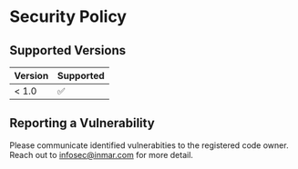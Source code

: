 # Security Policy

## Supported Versions


| Version | Supported          |
| ------- | ------------------ |
| < 1.0   | :white_check_mark: |


## Reporting a Vulnerability

Please communicate identified vulnerabities to the registered code owner. Reach out to infosec@inmar.com for more detail.
